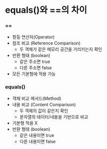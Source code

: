 # equals()와 ==의 차이
### ==
- 항등 연산자(Operator)
- 참조 비교 (Reference Comparison)
    - 두 객체가 같은 메모리 공간을 가리키는지 확인
- 반환 형태 (boolean)
    - 같은 주소면 true
    - 다른 주소면 false
- 모든 기본형에 적용 가능
### equals()
- 객체 비교 메서드(Method)
- 내용 비교 (Content Comparison)
    - 두 객체의 값이 같은지 확인
    - 문자열의 데이터/내용을 기반으로 비교
- 기본형 적용 X
- 반환 형태 (boolean)
    - 같은 내용이면 true
    - 다른 내용이면 false
    